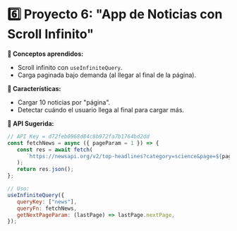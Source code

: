 # **6️⃣ Proyecto 6: "App de Noticias con Scroll Infinito"**

**📌 Conceptos aprendidos:**

-  Scroll infinito con `useInfiniteQuery`.
-  Carga paginada bajo demanda (al llegar al final de la página).

**🎯 Características:**

-  Cargar 10 noticias por "página".
-  Detectar cuándo el usuario llega al final para cargar más.

**🔗 API Sugerida:**

```js
// API Key = d72feb0968d84c8b972fa7b1764bd2dd
const fetchNews = async ({ pageParam = 1 }) => {
   const res = await fetch(
      `https://newsapi.org/v2/top-headlines?category=science&page=${pageParam}&apiKey=d72feb0968d84c8b972fa7b1764bd2dd`
   );
   return res.json();
};

// Uso:
useInfiniteQuery({
   queryKey: ["news"],
   queryFn: fetchNews,
   getNextPageParam: (lastPage) => lastPage.nextPage,
});
```
